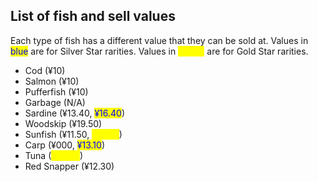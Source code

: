 ## List of fish and sell values
Each type of fish has a different value that they can be sold at. Values in
<mark style="color:blue;">blue</mark> are for Silver Star rarities. Values in
<mark style="color:yellow;">yellow</mark> are for Gold Star rarities.

* Cod (¥10)
* Salmon (¥10)
* Pufferfish (¥10)
* Garbage (N/A)
* Sardine (¥13.40, <mark style="color:blue;">¥16.40</mark>)
* Woodskip (¥19.50)
* Sunfish (¥11.50, <mark style="color:yellow;">¥27.50</mark>)
* Carp (¥000, <mark style="color:blue;">¥13.10</mark>)
* Tuna (<mark style="color:yellow;">¥50.60</mark>)
* Red Snapper (¥12.30)
